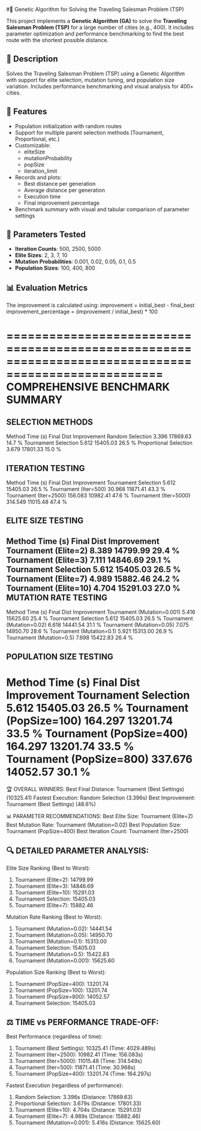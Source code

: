 #🧬 Genetic Algorithm for Solving the Traveling Salesman Problem (TSP)

This project implements a **Genetic Algorithm (GA)** to solve the **Traveling Salesman Problem (TSP)** for a large number of cities (e.g., 400). It includes parameter optimization and performance benchmarking to find the best route with the shortest possible distance.

## 📘 Description

Solves the Traveling Salesman Problem (TSP) using a Genetic Algorithm with support for elite selection, mutation tuning, and population size variation. Includes performance benchmarking and visual analysis for 400+ cities.

## 📌 Features

- Population initialization with random routes
- Support for multiple parent selection methods (Tournament, Proportional, etc.)
- Customizable:
  - eliteSize
  - mutationProbability
  - popSize
  - iteration_limit
- Records and plots:
  - Best distance per generation
  - Average distance per generation
  - Execution time
  - Final improvement percentage
- Benchmark summary with visual and tabular comparison of parameter settings

## 🧪 Parameters Tested

- **Iteration Counts**: 500, 2500, 5000
- **Elite Sizes**: 2, 3, 7, 10
- **Mutation Probabilities**: 0.001, 0.02, 0.05, 0.1, 0.5
- **Population Sizes**: 100, 400, 800

## 📊 Evaluation Metrics

The improvement is calculated using:
improvement = initial_best - final_best
improvement_percentage = (improvement / initial_best) * 100

====================================================================================================
COMPREHENSIVE BENCHMARK SUMMARY
====================================================================================================

SELECTION METHODS                                 
--------------------------------------------------
Method                         Time (s)   Final Dist   Improvement 
Random Selection               3.396      17869.63     14.7        %
Tournament Selection           5.612      15405.03     26.5        %
Proportional Selection         3.679      17801.33     15.0        %

ITERATION TESTING                                 
--------------------------------------------------
Method                         Time (s)   Final Dist   Improvement 
Tournament Selection           5.612      15405.03     26.5        %
Tournament (Iter=500)          30.968     11871.41     43.3        %
Tournament (Iter=2500)         156.083    10982.41     47.6        %
Tournament (Iter=5000)         314.549    11015.48     47.4        %

ELITE SIZE TESTING                                
--------------------------------------------------
Method                         Time (s)   Final Dist   Improvement 
Tournament (Elite=2)           8.389      14799.99     29.4        %
Tournament (Elite=3)           7.111      14846.69     29.1        %
Tournament Selection           5.612      15405.03     26.5        %
Tournament (Elite=7)           4.989      15882.46     24.2        %
Tournament (Elite=10)          4.704      15291.03     27.0        %
MUTATION RATE TESTING                             
--------------------------------------------------
Method                         Time (s)   Final Dist   Improvement 
Tournament (Mutation=0.001)    5.416      15625.60     25.4        %
Tournament Selection           5.612      15405.03     26.5        %
Tournament (Mutation=0.02)     6.618      14441.54     31.1        %
Tournament (Mutation=0.05)     7.075      14950.70     28.6        %
Tournament (Mutation=0.1)      5.921      15313.00     26.9        %
Tournament (Mutation=0.5)      7.698      15422.83     26.4        %

POPULATION SIZE TESTING                           
--------------------------------------------------
Method                         Time (s)   Final Dist   Improvement 
Tournament Selection           5.612      15405.03     26.5        %
Tournament (PopSize=100)       164.297    13201.74     33.5        %
Tournament (PopSize=400)       164.297    13201.74     33.5        %
Tournament (PopSize=800)       337.676    14052.57     30.1        %
====================================================================================================

🏆 OVERALL WINNERS:
Best Final Distance: Tournament (Best Settings) (10325.41)
Fastest Execution: Random Selection (3.396s)
Best Improvement: Tournament (Best Settings) (48.6%)

📊 PARAMETER RECOMMENDATIONS:
Best Elite Size: Tournament (Elite=2)
Best Mutation Rate: Tournament (Mutation=0.02)
Best Population Size: Tournament (PopSize=400)
Best Iteration Count: Tournament (Iter=2500)

🔍 DETAILED PARAMETER ANALYSIS:
------------------------------------------------------------
Elite Size Ranking (Best to Worst):
  1. Tournament (Elite=2): 14799.99
  2. Tournament (Elite=3): 14846.69
  3. Tournament (Elite=10): 15291.03
  4. Tournament Selection: 15405.03
  5. Tournament (Elite=7): 15882.46

Mutation Rate Ranking (Best to Worst):
  1. Tournament (Mutation=0.02): 14441.54
  2. Tournament (Mutation=0.05): 14950.70
  3. Tournament (Mutation=0.1): 15313.00
  4. Tournament Selection: 15405.03
  5. Tournament (Mutation=0.5): 15422.83
  6. Tournament (Mutation=0.001): 15625.60

Population Size Ranking (Best to Worst):
  1. Tournament (PopSize=400): 13201.74
  2. Tournament (PopSize=100): 13201.74
  3. Tournament (PopSize=800): 14052.57
  4. Tournament Selection: 15405.03

⚖️ TIME vs PERFORMANCE TRADE-OFF:
------------------------------------------------------------
Best Performance (regardless of time):
  1. Tournament (Best Settings): 10325.41 (Time: 4029.489s)
  2. Tournament (Iter=2500): 10982.41 (Time: 156.083s)
  3. Tournament (Iter=5000): 11015.48 (Time: 314.549s)
  4. Tournament (Iter=500): 11871.41 (Time: 30.968s)
  5. Tournament (PopSize=400): 13201.74 (Time: 164.297s)

Fastest Execution (regardless of performance):
  1. Random Selection: 3.396s (Distance: 17869.63)
  2. Proportional Selection: 3.679s (Distance: 17801.33)
  3. Tournament (Elite=10): 4.704s (Distance: 15291.03)
  4. Tournament (Elite=7): 4.989s (Distance: 15882.46)
  5. Tournament (Mutation=0.001): 5.416s (Distance: 15625.60)
